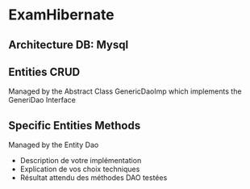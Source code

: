# ExamHibernate

## Architecture DB: Mysql

## Entities CRUD

Managed by the Abstract Class GenericDaoImp which implements the GeneriDao Interface

## Specific Entities Methods

Managed by the Entity Dao

-   Description de votre implémentation
-   Explication de vos choix techniques
-   Résultat attendu des méthodes DAO testées

